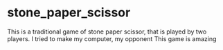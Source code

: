 # stone_paper_scissor
This is a traditional game of stone paper scissor, that is played by two players. I tried to make my computer, my opponent
This game is amazing
